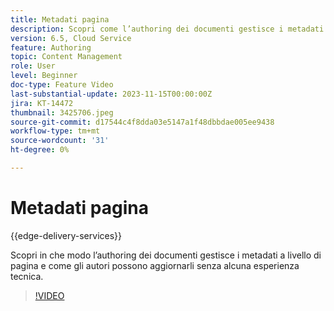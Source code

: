 ```yaml
---
title: Metadati pagina
description: Scopri come l’authoring dei documenti gestisce i metadati delle pagine.
version: 6.5, Cloud Service
feature: Authoring
topic: Content Management
role: User
level: Beginner
doc-type: Feature Video
last-substantial-update: 2023-11-15T00:00:00Z
jira: KT-14472
thumbnail: 3425706.jpeg
source-git-commit: d17544c4f8dda03e5147a1f48dbbdae005ee9438
workflow-type: tm+mt
source-wordcount: '31'
ht-degree: 0%

---
```



# Metadati pagina

{{edge-delivery-services}}

Scopri in che modo l’authoring dei documenti gestisce i metadati a livello di pagina e come gli autori possono aggiornarli senza alcuna esperienza tecnica.

>[!VIDEO](https://video.tv.adobe.com/v/3425706/?learn=on)

